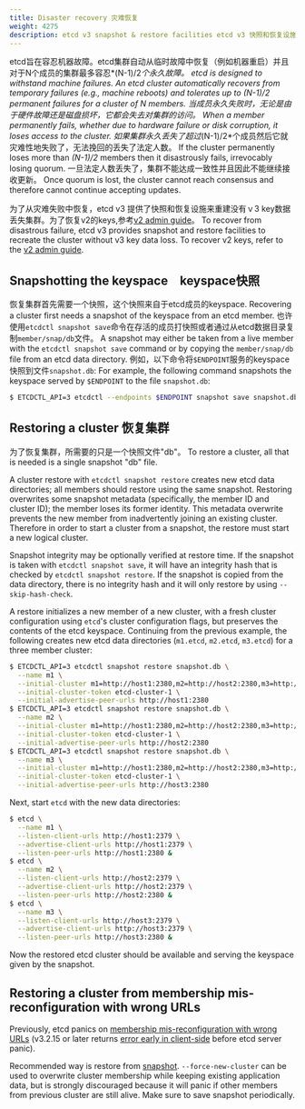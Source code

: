 ```yaml
---
title: Disaster recovery 灾难恢复
weight: 4275
description: etcd v3 snapshot & restore facilities etcd v3 快照和恢复设施
---
```


etcd旨在容忍机器故障。etcd集群自动从临时故障中恢复（例如机器重启）并且对于N个成员的集群最多容忍*(N-1)/2*个永久故障。
etcd is designed to withstand machine failures. An etcd cluster automatically recovers from temporary failures (e.g., machine reboots) and tolerates up to *(N-1)/2* permanent failures for a cluster of N members. 
当成员永久失败时，无论是由于硬件故障还是磁盘损坏，它都会失去对集群的访问。
When a member permanently fails, whether due to hardware failure or disk corruption, it loses access to the cluster. 
如果集群永久丢失了超过*(N-1)/2*个成员然后它就灾难性地失败了，无法挽回的丢失了法定人数。
If the cluster permanently loses more than *(N-1)/2* members then it disastrously fails, irrevocably losing quorum. 
一旦法定人数丢失了，集群不能达成一致性并且因此不能继续接收更新。
Once quorum is lost, the cluster cannot reach consensus and therefore cannot continue accepting updates.

为了从灾难失败中恢复，etcd v3 提供了快照和恢复设施来重建没有ｖ3 key数据丢失集群。为了恢复v2的keys,参考[v2 admin guide][v2_recover]。
To recover from disastrous failure, etcd v3 provides snapshot and restore facilities to recreate the cluster without v3 key data loss. To recover v2 keys, refer to the [v2 admin guide][v2_recover].

[v2_recover]: /docs/v2.3/admin_guide#disaster-recovery

## Snapshotting the keyspace　keyspace快照

恢复集群首先需要一个快照，这个快照来自于etcd成员的keyspace.
Recovering a cluster first needs a snapshot of the keyspace from an etcd member. 
也许使用`etcdctl snapshot save`命令在存活的成员打快照或者通过从etcd数据目录复制`member/snap/db`文件。
A snapshot may either be taken from a live member with the `etcdctl snapshot save` command or by copying the `member/snap/db` file from an etcd data directory. 
例如，以下命令将`$ENDPOINT`服务的keyspace快照到文件`snapshot.db`:
For example, the following command snapshots the keyspace served by `$ENDPOINT` to the file `snapshot.db`:

```sh
$ ETCDCTL_API=3 etcdctl --endpoints $ENDPOINT snapshot save snapshot.db
```

## Restoring a cluster 恢复集群

为了恢复集群，所需要的只是一个快照文件"db"。
To restore a cluster, all that is needed is a single snapshot "db" file. 

A cluster restore with `etcdctl snapshot restore` creates new etcd data directories; all members should restore using the same snapshot. Restoring overwrites some snapshot metadata (specifically, the member ID and cluster ID); the member loses its former identity. This metadata overwrite prevents the new member from inadvertently joining an existing cluster. Therefore in order to start a cluster from a snapshot, the restore must start a new logical cluster.

Snapshot integrity may be optionally verified at restore time. If the snapshot is taken with `etcdctl snapshot save`, it will have an integrity hash that is checked by `etcdctl snapshot restore`. If the snapshot is copied from the data directory, there is no integrity hash and it will only restore by using `--skip-hash-check`.

A restore initializes a new member of a new cluster, with a fresh cluster configuration using `etcd`'s cluster configuration flags, but preserves the contents of the etcd keyspace. Continuing from the previous example, the following creates new etcd data directories (`m1.etcd`, `m2.etcd`, `m3.etcd`) for a three member cluster:

```sh
$ ETCDCTL_API=3 etcdctl snapshot restore snapshot.db \
  --name m1 \
  --initial-cluster m1=http://host1:2380,m2=http://host2:2380,m3=http://host3:2380 \
  --initial-cluster-token etcd-cluster-1 \
  --initial-advertise-peer-urls http://host1:2380
$ ETCDCTL_API=3 etcdctl snapshot restore snapshot.db \
  --name m2 \
  --initial-cluster m1=http://host1:2380,m2=http://host2:2380,m3=http://host3:2380 \
  --initial-cluster-token etcd-cluster-1 \
  --initial-advertise-peer-urls http://host2:2380
$ ETCDCTL_API=3 etcdctl snapshot restore snapshot.db \
  --name m3 \
  --initial-cluster m1=http://host1:2380,m2=http://host2:2380,m3=http://host3:2380 \
  --initial-cluster-token etcd-cluster-1 \
  --initial-advertise-peer-urls http://host3:2380
```

Next, start `etcd` with the new data directories:

```sh
$ etcd \
  --name m1 \
  --listen-client-urls http://host1:2379 \
  --advertise-client-urls http://host1:2379 \
  --listen-peer-urls http://host1:2380 &
$ etcd \
  --name m2 \
  --listen-client-urls http://host2:2379 \
  --advertise-client-urls http://host2:2379 \
  --listen-peer-urls http://host2:2380 &
$ etcd \
  --name m3 \
  --listen-client-urls http://host3:2379 \
  --advertise-client-urls http://host3:2379 \
  --listen-peer-urls http://host3:2380 &
```

Now the restored etcd cluster should be available and serving the keyspace given by the snapshot.

## Restoring a cluster from membership mis-reconfiguration with wrong URLs

Previously, etcd panics on [membership mis-reconfiguration with wrong URLs](https://github.com/etcd-io/etcd/issues/9173) (v3.2.15 or later returns [error early in client-side](https://github.com/etcd-io/etcd/pull/9174) before etcd server panic).

Recommended way is restore from [snapshot](#snapshotting-the-keyspace). `--force-new-cluster` can be used to overwrite cluster membership while keeping existing application data, but is strongly discouraged because it will panic if other members from previous cluster are still alive. Make sure to save snapshot periodically.
